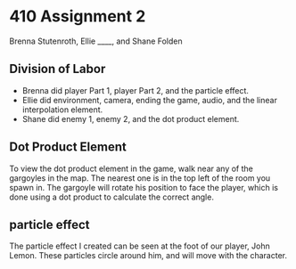 # 410 Assignment 2
Brenna Stutenroth, Ellie ____, and Shane Folden


## Division of Labor
- Brenna did player Part 1, player Part 2, and the particle effect.
- Ellie did environment, camera, ending the game, audio, and the linear interpolation element.
- Shane did enemy 1, enemy 2, and the dot product element.

## Dot Product Element
To view the dot product element in the game, walk near any of the gargoyles in the map. The nearest one is in the top left of the room you spawn in.
The gargoyle will rotate his position to face the player, which is done using a dot product to calculate the correct angle.

## particle effect
The particle effect I created can be seen at the foot of our player, John Lemon.  These
particles circle around him, and will move with the character.
